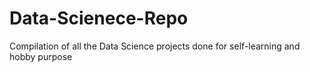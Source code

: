 # Data-Scienece-Repo
Compilation of all the Data Science projects done for self-learning and hobby purpose
